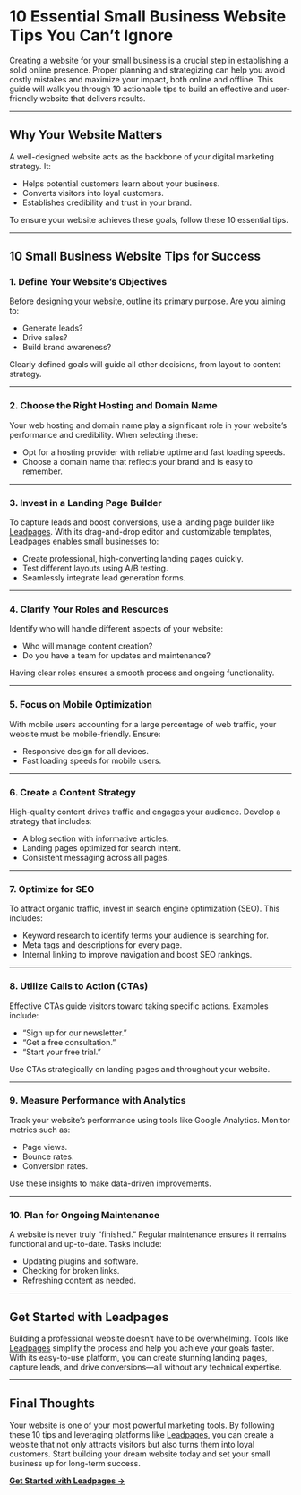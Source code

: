 # 10 Essential Small Business Website Tips You Can’t Ignore

Creating a website for your small business is a crucial step in establishing a solid online presence. Proper planning and strategizing can help you avoid costly mistakes and maximize your impact, both online and offline. This guide will walk you through 10 actionable tips to build an effective and user-friendly website that delivers results.

---

## Why Your Website Matters

A well-designed website acts as the backbone of your digital marketing strategy. It:
- Helps potential customers learn about your business.
- Converts visitors into loyal customers.
- Establishes credibility and trust in your brand.

To ensure your website achieves these goals, follow these 10 essential tips.

---

## 10 Small Business Website Tips for Success

### 1. **Define Your Website’s Objectives**
Before designing your website, outline its primary purpose. Are you aiming to:
- Generate leads?
- Drive sales?
- Build brand awareness?

Clearly defined goals will guide all other decisions, from layout to content strategy.

---

### 2. **Choose the Right Hosting and Domain Name**
Your web hosting and domain name play a significant role in your website’s performance and credibility. When selecting these:
- Opt for a hosting provider with reliable uptime and fast loading speeds.
- Choose a domain name that reflects your brand and is easy to remember.

---

### 3. **Invest in a Landing Page Builder**
To capture leads and boost conversions, use a landing page builder like [Leadpages](https://bit.ly/LEadPages). With its drag-and-drop editor and customizable templates, Leadpages enables small businesses to:
- Create professional, high-converting landing pages quickly.
- Test different layouts using A/B testing.
- Seamlessly integrate lead generation forms.

---

### 4. **Clarify Your Roles and Resources**
Identify who will handle different aspects of your website:
- Who will manage content creation?
- Do you have a team for updates and maintenance?

Having clear roles ensures a smooth process and ongoing functionality.

---

### 5. **Focus on Mobile Optimization**
With mobile users accounting for a large percentage of web traffic, your website must be mobile-friendly. Ensure:
- Responsive design for all devices.
- Fast loading speeds for mobile users.

---

### 6. **Create a Content Strategy**
High-quality content drives traffic and engages your audience. Develop a strategy that includes:
- A blog section with informative articles.
- Landing pages optimized for search intent.
- Consistent messaging across all pages.

---

### 7. **Optimize for SEO**
To attract organic traffic, invest in search engine optimization (SEO). This includes:
- Keyword research to identify terms your audience is searching for.
- Meta tags and descriptions for every page.
- Internal linking to improve navigation and boost SEO rankings.

---

### 8. **Utilize Calls to Action (CTAs)**
Effective CTAs guide visitors toward taking specific actions. Examples include:
- “Sign up for our newsletter.”
- “Get a free consultation.”
- “Start your free trial.”

Use CTAs strategically on landing pages and throughout your website.

---

### 9. **Measure Performance with Analytics**
Track your website’s performance using tools like Google Analytics. Monitor metrics such as:
- Page views.
- Bounce rates.
- Conversion rates.

Use these insights to make data-driven improvements.

---

### 10. **Plan for Ongoing Maintenance**
A website is never truly “finished.” Regular maintenance ensures it remains functional and up-to-date. Tasks include:
- Updating plugins and software.
- Checking for broken links.
- Refreshing content as needed.

---

## Get Started with Leadpages

Building a professional website doesn’t have to be overwhelming. Tools like [Leadpages](https://bit.ly/LEadPages) simplify the process and help you achieve your goals faster. With its easy-to-use platform, you can create stunning landing pages, capture leads, and drive conversions—all without any technical expertise.

---

## Final Thoughts

Your website is one of your most powerful marketing tools. By following these 10 tips and leveraging platforms like [Leadpages](https://bit.ly/LEadPages), you can create a website that not only attracts visitors but also turns them into loyal customers. Start building your dream website today and set your small business up for long-term success.

**[Get Started with Leadpages →](https://bit.ly/LEadPages)**
